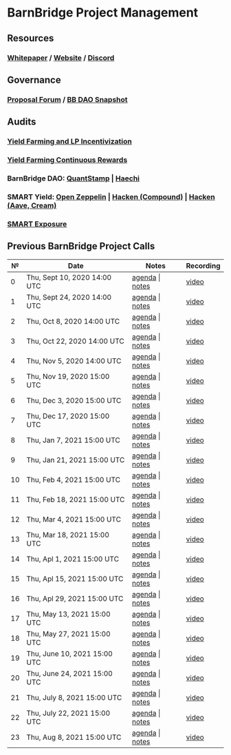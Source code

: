 # **BarnBridge Project Management**

## **Resources**
### [Whitepaper](https://github.com/BarnBridge/BarnBridge-Whitepaper) / [Website](https://barnbridge.com/) / [Discord](https://discord.gg/s9Z6HJH)

## **Governance**
### [Proposal Forum](https://forum.barnbridge.com/) / [BB DAO Snapshot](https://signal.barnbridge.com/)

## **Audits**
### [Yield Farming and LP Incentivization](https://github.com/BarnBridge/BarnBridge-PM/blob/master/audits/BarnBridge%20Yield%20Farming%20audit%20by%20Hacken.pdf)
### [Yield Farming Continuous Rewards](https://github.com/BarnBridge/BarnBridge-PM/blob/master/audits/BarnBridge%20Yield%20Farming%20Continuous%20audit%20by%20Hacken.pdf)
### BarnBridge DAO: [QuantStamp](https://github.com/BarnBridge/BarnBridge-PM/blob/master/audits/BarnBridge%20DAO%20audit%20by%20Quanstamp.pdf) | [Haechi](https://github.com/BarnBridge/BarnBridge-PM/blob/master/audits/BarnBridge%20DAO%20audit%20by%20Haechi.pdf)
### SMART Yield: [Open Zeppelin](https://github.com/BarnBridge/BarnBridge-PM/blob/master/audits/BarnBridge%20SMART%20Yield%20audit%20by%20Open%20Zeppelin.pdf) | [Hacken (Compound)](https://github.com/BarnBridge/BarnBridge-PM/blob/master/audits/BarnBridge%20SMART%20Yield%20(compound)%20audit%20by%20Hacken.pdf) | [Hacken (Aave, Cream)](https://github.com/BarnBridge/BarnBridge-PM/blob/master/audits/BarnBridge%20SMART%20Yield%20(aave%2Bcream)%20audit%20by%20Hacken.pdf)
### [SMART Exposure](https://github.com/BarnBridge/BarnBridge-PM/blob/master/audits/BarnBridge%20SMART%20Exposure%20audit%20by%20Hacken.pdf)


## Previous BarnBridge Project Calls

 №  | Date                             | Notes          | Recording            |
--- | -------------------------------- | -------------- | -------------------- |
 0  | Thu, Sept 10, 2020 14:00 UTC       | [agenda](https://github.com/BarnBridge/BarnBridge-PM/issues/1) \| [notes](https://github.com/BarnBridge/BarnBridge-PM/blob/master/BB-Project-calls/call_000.md)     | [video](https://youtu.be/Q3N1o2W6-CM) |
 1  | Thu, Sept 24, 2020 14:00 UTC       | [agenda](https://github.com/BarnBridge/BarnBridge-PM/issues/3) \| [notes](https://github.com/BarnBridge/BarnBridge-PM/blob/master/BB-Project-calls/call_001.md)     | [video](https://youtu.be/T2mtewbFmq4) |
 2  | Thu, Oct 8, 2020 14:00 UTC       | [agenda](https://github.com/BarnBridge/BarnBridge-PM/issues/4) \| [notes](https://github.com/BarnBridge/BarnBridge-PM/blob/master/BB-Project-calls/call_002.md)     | [video](https://youtu.be/E1BIXjJ8Zqo) |
 3  | Thu, Oct 22, 2020 14:00 UTC       | [agenda](https://github.com/BarnBridge/BarnBridge-PM/issues/5) \| [notes](https://github.com/BarnBridge/BarnBridge-PM/blob/master/BB-Project-calls/call_003.md)     | [video](https://youtu.be/F2ourmSS3NA) | 
 4  | Thu, Nov 5, 2020 14:00 UTC       | [agenda](https://github.com/BarnBridge/BarnBridge-PM/issues/6) \| [notes](https://github.com/BarnBridge/BarnBridge-PM/blob/master/BB-Project-calls/call_004.md)     | [video](https://youtu.be/A_ekgo85kE8) | 
 5  | Thu, Nov 19, 2020 15:00 UTC       | [agenda](https://github.com/BarnBridge/BarnBridge-PM/issues/7) \| [notes](https://github.com/BarnBridge/BarnBridge-PM/blob/master/BB-Project-calls/call_005.md)     | [video](https://youtu.be/Zu372iqTrvI) |  
 6  | Thu, Dec 3, 2020 15:00 UTC       | [agenda](https://github.com/BarnBridge/BarnBridge-PM/issues/8) \| [notes](https://github.com/BarnBridge/BarnBridge-PM/blob/master/BB-Project-calls/call_006.md)     | [video](https://youtu.be/-skbfvP8S8s) |   
 7  | Thu, Dec 17, 2020 15:00 UTC       | [agenda](https://github.com/BarnBridge/BarnBridge-PM/issues/10) \| [notes](https://github.com/BarnBridge/BarnBridge-PM/blob/master/BB-Project-calls/call_007.md)     | [video](https://youtu.be/fcgkyIF4iQM) |   
 8  | Thu, Jan 7, 2021 15:00 UTC       | [agenda](https://github.com/BarnBridge/BarnBridge-PM/issues/11) \| [notes](https://github.com/BarnBridge/BarnBridge-PM/blob/master/BB-Project-calls/call_008.md)     | [video](https://youtu.be/MZsCqMeeWaM) |   
 9  | Thu, Jan 21, 2021 15:00 UTC       | [agenda](https://github.com/BarnBridge/BarnBridge-PM/issues/13) \| [notes](https://github.com/BarnBridge/BarnBridge-PM/blob/master/BB-Project-calls/call_009.md)     | [video](https://youtu.be/qP4SSKuDFOs) |   
 10  | Thu, Feb 4, 2021 15:00 UTC       | [agenda](https://github.com/BarnBridge/BarnBridge-PM/issues/15) \| [notes](https://github.com/BarnBridge/BarnBridge-PM/blob/master/BB-Project-calls/call_010.md)     | [video](https://youtu.be/MsVhLDbkWsI) |   
 11  | Thu, Feb 18, 2021 15:00 UTC       | [agenda](https://github.com/BarnBridge/BarnBridge-PM/issues/17) \| [notes](https://github.com/BarnBridge/BarnBridge-PM/blob/master/BB-Project-calls/call_011.md)     | [video](https://youtu.be/ZTXCwv5D0IU) |  
 12  | Thu, Mar 4, 2021 15:00 UTC       | [agenda](https://github.com/BarnBridge/BarnBridge-PM/issues/19) \| [notes](https://github.com/BarnBridge/BarnBridge-PM/blob/master/BB-Project-calls/call_012.md)     | [video](https://youtu.be/BOaQjcWRqjI) |  
 13  | Thu, Mar 18, 2021 15:00 UTC       | [agenda](https://github.com/BarnBridge/BarnBridge-PM/issues/21) \| [notes](https://github.com/BarnBridge/BarnBridge-PM/blob/master/BB-Project-calls/call_013.md)     | [video](https://www.youtube.com/watch?v=ZyrHf_VIygA&t=8s) |  
 14  | Thu, Apl 1, 2021 15:00 UTC       | [agenda](https://github.com/BarnBridge/BarnBridge-PM/issues/23) \| [notes](https://github.com/BarnBridge/BarnBridge-PM/blob/master/BB-Project-calls/call_014.md)     | [video](https://youtu.be/3iA3uQqp-t4) |  
 15  | Thu, Apl 15, 2021 15:00 UTC       | [agenda](https://github.com/BarnBridge/BarnBridge-PM/issues/25) \| [notes](https://github.com/BarnBridge/BarnBridge-PM/blob/master/BB-Project-calls/call_015.md)     | [video](https://www.youtube.com/watch?v=_QIrenVqreo) | 
 16  | Thu, Apl 29, 2021 15:00 UTC       | [agenda](https://github.com/BarnBridge/BarnBridge-PM/issues/27) \| [notes](https://github.com/BarnBridge/BarnBridge-PM/blob/master/BB-Project-calls/call_016.md)     | [video](https://www.youtube.com/watch?v=DgTUvvK4vt0) | 
 17  | Thu, May 13, 2021 15:00 UTC       | [agenda](https://github.com/BarnBridge/BarnBridge-PM/issues/28) \| [notes](https://github.com/BarnBridge/BarnBridge-PM/blob/master/BB-Project-calls/call_017.md)     | [video](https://www.youtube.com/watch?v=eBbDtDl2p3A) | 
 18  | Thu, May 27, 2021 15:00 UTC       | [agenda](https://github.com/BarnBridge/BarnBridge-PM/issues/31) \| [notes](https://github.com/BarnBridge/BarnBridge-PM/blob/master/BB-Project-calls/call_018.md)     | [video](https://youtu.be/5GkPZjRZOAE) | 
 19  | Thu, June 10, 2021 15:00 UTC       | [agenda](https://github.com/BarnBridge/BarnBridge-PM/issues/33) \| [notes](https://github.com/BarnBridge/BarnBridge-PM/blob/master/BB-Project-calls/call_019.md)     | [video](https://www.youtube.com/watch?v=4dMYdgv8-PY) | 
 20  | Thu, June 24, 2021 15:00 UTC       | [agenda](https://github.com/BarnBridge/BarnBridge-PM/issues/35) \| [notes](https://github.com/BarnBridge/BarnBridge-PM/blob/master/BB-Project-calls/call_020.md)     | [video](https://www.youtube.com/watch?v=eR_FLOH956E) | 
 21  | Thu, July 8, 2021 15:00 UTC       | [agenda](https://github.com/BarnBridge/BarnBridge-PM/issues/37) \| [notes](https://github.com/BarnBridge/BarnBridge-PM/blob/master/BB-Project-calls/call_021.md)     | [video](https://youtu.be/9DCZE4b-2Hc) | 
 22  | Thu, July 22, 2021 15:00 UTC       | [agenda](https://github.com/BarnBridge/BarnBridge-PM/issues/39) \| [notes](https://github.com/BarnBridge/BarnBridge-PM/blob/master/BB-Project-calls/call_022.md)     | [video](https://youtu.be/jpY00FyNY5Q) | 
 23  | Thu, Aug 8, 2021 15:00 UTC       | [agenda](https://github.com/BarnBridge/BarnBridge-PM/issues/42) \| [notes](https://github.com/BarnBridge/BarnBridge-PM/blob/master/BB-Project-calls/call_023.md)     | [video]() | 
